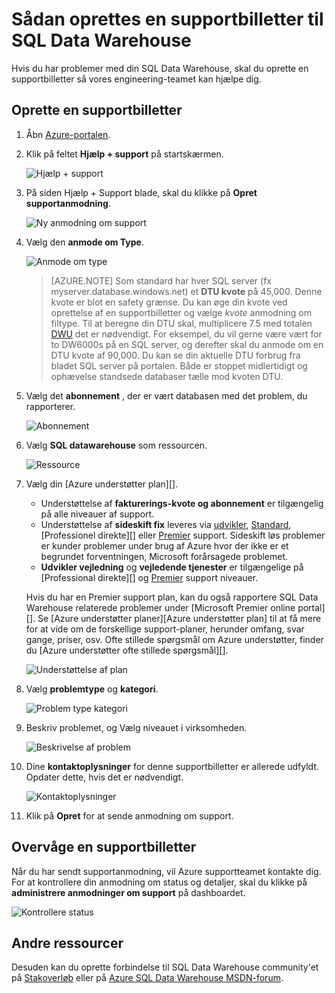 <properties
   pageTitle="Sådan oprettes en supportbilletter til SQL Data Warehouse | Microsoft Azure"
   description="Sådan oprettes en supportbilletter i Azure SQL-datalager."
   services="sql-data-warehouse"
   documentationCenter="NA"
   authors="sonyam"
   manager="barbkess"
   editor=""/>

<tags
   ms.service="sql-data-warehouse"
   ms.devlang="NA"
   ms.topic="get-started-article"
   ms.tgt_pltfrm="NA"
   ms.workload="data-services"
   ms.date="09/01/2016"
   ms.author="sonyama;barbkess"/>

# <a name="how-to-create-a-support-ticket-for-sql-data-warehouse"></a>Sådan oprettes en supportbilletter til SQL Data Warehouse
 
Hvis du har problemer med din SQL Data Warehouse, skal du oprette en supportbilletter så vores engineering-teamet kan hjælpe dig.

## <a name="create-a-support-ticket"></a>Oprette en supportbilletter

1. Åbn [Azure-portalen][].

2. Klik på feltet **Hjælp + support** på startskærmen.

    ![Hjælp + support](./media/sql-data-warehouse-get-started-create-support-ticket/help-support.png)

3. På siden Hjælp + Support blade, skal du klikke på **Opret supportanmodning**.

    ![Ny anmodning om support](./media/sql-data-warehouse-get-started-create-support-ticket/create-support-request.png)
    
    <a name="request-quota-change"></a> 

4. Vælg den **anmode om Type**.

    ![Anmode om type](./media/sql-data-warehouse-get-started-create-support-ticket/request-type.png)
    
    >[AZURE.NOTE]  Som standard har hver SQL server (fx myserver.database.windows.net) et **DTU kvote** på 45,000. Denne kvote er blot en safety grænse. Du kan øge din kvote ved oprettelse af en supportbilletter og vælge *kvote* anmodning om filtype. Til at beregne din DTU skal, multiplicere 7.5 med totalen [DWU][] det er nødvendigt. For eksempel, du vil gerne være vært for to DW6000s på en SQL server, og derefter skal du anmode om en DTU kvote af 90,000.  Du kan se din aktuelle DTU forbrug fra bladet SQL server på portalen. Både er stoppet midlertidigt og ophævelse standsede databaser tælle mod kvoten DTU. 

5. Vælg det **abonnement** , der er vært databasen med det problem, du rapporterer.

    ![Abonnement](./media/sql-data-warehouse-get-started-create-support-ticket/subscription.png)

6. Vælg **SQL datawarehouse** som ressourcen.

    ![Ressource](./media/sql-data-warehouse-get-started-create-support-ticket/resource.png)

7. Vælg din [Azure understøtter plan][].

    - Understøttelse af **fakturerings-kvote og abonnement** er tilgængelig på alle niveauer af support.
    - Understøttelse af **sideskift fix** leveres via [udvikler][], [Standard][], [Professionel direkte][] eller [Premier][] support. Sideskift løs problemer er kunder problemer under brug af Azure hvor der ikke er et begrundet forventningen, Microsoft forårsagede problemet.
    - **Udvikler vejledning** og **vejledende tjenester** er tilgængelige på [Professional direkte][] og [Premier][] support niveauer. 
    
    Hvis du har en Premier support plan, kan du også rapportere SQL Data Warehouse relaterede problemer under [Microsoft Premier online portal][].  Se [Azure understøtter planer][Azure understøtter plan] til at få mere for at vide om de forskellige support-planer, herunder omfang, svar gange, priser, osv.  Ofte stillede spørgsmål om Azure understøtter, finder du [Azure understøtter ofte stillede spørgsmål][].  

    ![Understøttelse af plan](./media/sql-data-warehouse-get-started-create-support-ticket/support-plan.png)

8. Vælg **problemtype** og **kategori**.

    ![Problem type kategori](./media/sql-data-warehouse-get-started-create-support-ticket/problem-type-category.png)

9. Beskriv problemet, og Vælg niveauet i virksomheden.

    ![Beskrivelse af problem](./media/sql-data-warehouse-get-started-create-support-ticket/problem-description.png)

10. Dine **kontaktoplysninger** for denne supportbilletter er allerede udfyldt. Opdater dette, hvis det er nødvendigt.

    ![Kontaktoplysninger](./media/sql-data-warehouse-get-started-create-support-ticket/contact-info.png)

11. Klik på **Opret** for at sende anmodning om support.


## <a name="monitor-a-support-ticket"></a>Overvåge en supportbilletter

Når du har sendt supportanmodning, vil Azure supportteamet kontakte dig. For at kontrollere din anmodning om status og detaljer, skal du klikke på **administrere anmodninger om support** på dashboardet.

![Kontrollere status](./media/sql-data-warehouse-get-started-create-support-ticket/check-status.png)

## <a name="other-resources"></a>Andre ressourcer

Desuden kan du oprette forbindelse til SQL Data Warehouse community'et på [Stakoverløb][] eller på [Azure SQL Data Warehouse MSDN-forum][].

<!--Image references--> 

<!--Article references--> 
[DWU]: ./sql-data-warehouse-overview-what-is.md#data-warehouse-units

<!--MSDN references--> 

<!--Other web references--> 
[Azure-portalen]: https://portal.azure.com/
[Plan for Azure support]: https://azure.microsoft.com/support/plans/?WT.mc_id=Support_Plan_510979/  
[Udvikler]: https://azure.microsoft.com/support/plans/developer/  
[Standard]: https://azure.microsoft.com/support/plans/standard/  
[Professionelt direkte]: https://azure.microsoft.com/support/plans/prodirect/  
[Premier]: https://azure.microsoft.com/support/plans/premier/  
[Azure support ofte stillede spørgsmål]: https://azure.microsoft.com/support/faq/
[Microsoft Premier onlineportalen]: https://premier.microsoft.com/
[Stakoverløb]: https://stackoverflow.com/questions/tagged/azure-sqldw/
[Azure SQL Data Warehouse MSDN-forum]: https://social.msdn.microsoft.com/Forums/home?forum=AzureSQLDataWarehouse/

